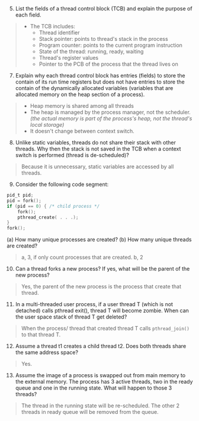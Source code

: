 5. List the fields of a thread control block (TCB) and explain the purpose of each field.

> - The TCB includes:
>   - Thread identifier
>   - Stack pointer: points to thread's stack in the process
>   - Program counter: points to the current program instruction
>   - State of the thread: running, ready, waiting
>   - Thread's register values
>   - Pointer to the PCB of the process that the thread lives on

7. Explain why each thread control block has entries (fields) to store the contain of its run time registers but does not have entries to store the contain of the dynamically allocated variables (variables that are allocated memory on the heap section of a process).

> - Heap memory is shared among all threads
> - The heap is managed by the process manager, not the scheduler. *(the actual memory is part of the process's heap, not the thread's local storage)*
> - It doesn't change between context switch.

8. Unlike static variables, threads do not share their stack with other threads. Why then the stack is not saved in the TCB when a context switch is performed (thread is de-scheduled)?

> Because it is unnecessary, static variables are accessed by all threads.



9. Consider the following code segment:
```C 
pid_t pid;
pid = fork();
if (pid == 0) { /* child process */
    fork();
    pthread_create( . . .);
}
fork();
```
(a) How many unique processes are created?
(b) How many unique threads are created?

> a, 3, if only count processes that are created.
> b, 2

10. Can a thread forks a new process? If yes, what will be the parent of the new process?
> Yes, the parent of the new process is the process that create that thread.

11. In a multi-threaded user process, if a user thread T (which is not detached) calls pthread exit(), thread T will become zombie. When can the user space stack of thread T get deleted?

> When the process/ thread that created thread T calls ``pthread_join()`` to that thread T.

12. Assume a thread t1 creates a child thread t2. Does both threads share the same address space?
> Yes.


13. Assume the image of a process is swapped out from main memory to the external
memory. The process has 3 active threads, two in the ready queue and one in the
running state. What will happen to those 3 threads?

> The thread in the running state will be re-scheduled.
> The other 2 threads in ready queue will be removed from the queue.
